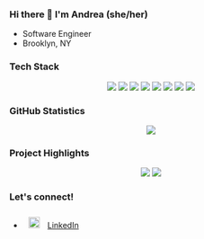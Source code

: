 ### Hi there 👋 I'm Andrea (she/her)
* Software Engineer
* Brooklyn, NY

### Tech Stack
<!-- <img style="margin: 10px" src="https://cdn.worldvectorlogo.com/logos/javascript-1.svg" alt="JavaScript" height="18" /> JavaScript | <img style="margin: 20px" src="https://cdn.worldvectorlogo.com/logos/react-2.svg" alt="React" height="18" /> React | <img style="margin: 20px" src="https://cdn.worldvectorlogo.com/logos/redux.svg" alt="Redux" height="18" /> Redux | <img style="margin: 20px" src="https://cdn.worldvectorlogo.com/logos/react-2.svg" alt="Express" height="18" /> Express | <img style="margin: 20px" src="https://cdn.worldvectorlogo.com/logos/postgresql.svg" alt="PostgreSQL" height="18" /> PostgreSQL | <img style="margin: 20px" src="https://cdn.worldvectorlogo.com/logos/firebase-1.svg" alt="firebase" height="18" /> Cloud Firebase | <img style="margin: 10px" src="https://cdn.worldvectorlogo.com/logos/html-1.svg" alt="HTML5" height="18" /> HTML5 | <img style="margin: 20px" src="https://cdn.worldvectorlogo.com/logos/css-3.svg" alt="CSS" height="18" /> CSS | <img style="margin: 20px" src="https://cdn.worldvectorlogo.com/logos/tailwind-css-2.svg" alt="TailwindCSS" height="18" /> TailwindCSS -->

<div display="flex" align="center">
  <a href="https://www.javascript.com/"><img src="https://img.shields.io/badge/code-JavaScript-teal?style=plastic&logo=javascript&logoColor=white&color=dbba4d"/></a>
  <a href=""><img src="https://img.shields.io/badge/backend-HTML5-purple?style=plastic&logo=html5&logoColor=white&color=2bbc8a"/></a>
  <a href="https://www.w3.org/Style/CSS/"><img src="https://img.shields.io/badge/backend-CSS3-purple?style=plastic&logo=css3&logoColor=white&color=2bbc8a"/></a>
  <a href=""><img src="https://img.shields.io/badge/frontend-React-teal?style=plastic&logo=react&logoColor=white&color=2bbc8a"/></a>
  <a href=""><img src="https://img.shields.io/badge/frontend-Redux-teal?style=plastic&logo=redux&logoColor=white&color=2bbc8a"/></a>
  <a href=""><img src="https://img.shields.io/badge/backend-Express-purple?style=plastic&logo=express&logoColor=white&color=980acc"/></a>
  <a href=""><img src="https://img.shields.io/badge/backend-PostgreSQL-purple?style=plastic&logo=postgreSQL&logoColor=white&color=980acc"/></a>
  <a href=""><img src="https://img.shields.io/badge/backend-Firebase-purple?style=plastic&logo=firebase&logoColor=white&color=980acc"/></a>
</div>

### GitHub Statistics
<div align="center">
  <img src="https://github-readme-stats.vercel.app/api?username=coollikeabreeze&theme=midnight-purple" />
</div> 
  
### Project Highlights
<div align="center">
  <img src="https://github-readme-stats.vercel.app/api/pin/?username=Charmander-Cluster&repo=sweatdeck&theme=slateorange"/>
  <img src="https://github-readme-stats.vercel.app/api/pin/?username=coollikeabreeze&repo=stackathon-daatafi&theme=slateorange"/>
</div> 

### Let's connect!
* <img style="margin: 10px" src="https://cdn.worldvectorlogo.com/logos/linkedin-icon-2.svg" alt="Tailwind" height="20" /> [LinkedIn](http://linkedin.com/in/khanandrea)

<!--
**coollikeabreeze/coollikeabreeze** is a ✨ _special_ ✨ repository because its `README.md` (this file) appears on your GitHub profile.

Here are some ideas to get you started:

- 🔭 I’m currently working on ...
- 🌱 I’m currently learning ...
- 👯 I’m looking to collaborate on ...
- 🤔 I’m looking for help with ...
- 💬 Ask me about ...
- 📫 How to reach me: ...
- 😄 Pronouns: ...
- ⚡ Fun fact: ...
-->
